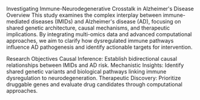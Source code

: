 Investigating Immune-Neurodegenerative Crosstalk in Alzheimer's Disease
Overview
This study examines the complex interplay between immune-mediated diseases (IMIDs) and Alzheimer's disease (AD), focusing on shared genetic architecture, causal mechanisms, and therapeutic implications. By integrating multi-omics data and advanced computational approaches, we aim to clarify how dysregulated immune pathways influence AD pathogenesis and identify actionable targets for intervention.

Research Objectives
Causal Inference: Establish bidirectional causal relationships between IMIDs and AD risk.
Mechanistic Insights: Identify shared genetic variants and biological pathways linking immune dysregulation to neurodegeneration.
Therapeutic Discovery: Prioritize druggable genes and evaluate drug candidates through computational approaches.
